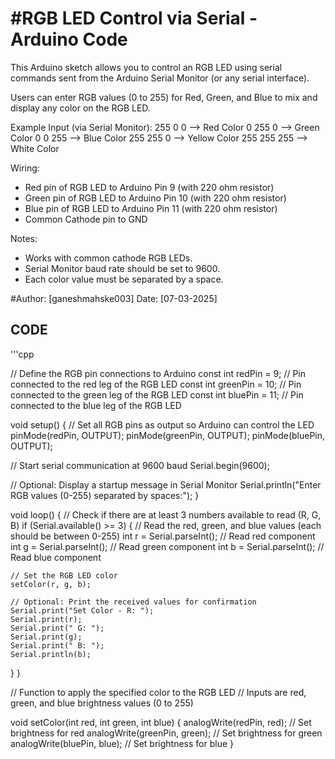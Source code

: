 #RGB LED Control via Serial - Arduino Code
   ==========================================
   This Arduino sketch allows you to control an RGB LED using
   serial commands sent from the Arduino Serial Monitor (or any
   serial interface).

   Users can enter RGB values (0 to 255) for Red, Green, and Blue
   to mix and display any color on the RGB LED.

   Example Input (via Serial Monitor): 
   255 0 0   --> Red Color
   0 255 0   --> Green Color
   0 0 255   --> Blue Color
   255 255 0 --> Yellow Color
   255 255 255 --> White Color

  Wiring:
   - Red pin of RGB LED to Arduino Pin 9 (with 220 ohm resistor)
   - Green pin of RGB LED to Arduino Pin 10 (with 220 ohm resistor)
   - Blue pin of RGB LED to Arduino Pin 11 (with 220 ohm resistor)
   - Common Cathode pin to GND

   Notes:
   - Works with common cathode RGB LEDs.
   - Serial Monitor baud rate should be set to 9600.
   - Each color value must be separated by a space.

   #Author: [ganeshmahske003]
   Date: [07-03-2025]

## CODE
'''cpp

// Define the RGB pin connections to Arduino
const int redPin = 9;      // Pin connected to the red leg of the RGB LED
const int greenPin = 10;   // Pin connected to the green leg of the RGB LED
const int bluePin = 11;    // Pin connected to the blue leg of the RGB LED

void setup() {
  // Set all RGB pins as output so Arduino can control the LED
  pinMode(redPin, OUTPUT);
  pinMode(greenPin, OUTPUT);
  pinMode(bluePin, OUTPUT);

  // Start serial communication at 9600 baud
  Serial.begin(9600);

  // Optional: Display a startup message in Serial Monitor
  Serial.println("Enter RGB values (0-255) separated by spaces:");
}

void loop() {
  // Check if there are at least 3 numbers available to read (R, G, B)
  if (Serial.available() >= 3) {
    // Read the red, green, and blue values (each should be between 0-255)
    int r = Serial.parseInt();  // Read red component
    int g = Serial.parseInt();  // Read green component
    int b = Serial.parseInt();  // Read blue component

    // Set the RGB LED color
    setColor(r, g, b);

    // Optional: Print the received values for confirmation
    Serial.print("Set Color - R: ");
    Serial.print(r);
    Serial.print(" G: ");
    Serial.print(g);
    Serial.print(" B: ");
    Serial.println(b);
  }
}

// Function to apply the specified color to the RGB LED
// Inputs are red, green, and blue brightness values (0 to 255)

void setColor(int red, int green, int blue) {
  analogWrite(redPin, red);      // Set brightness for red
  analogWrite(greenPin, green);  // Set brightness for green
  analogWrite(bluePin, blue);    // Set brightness for blue
}
